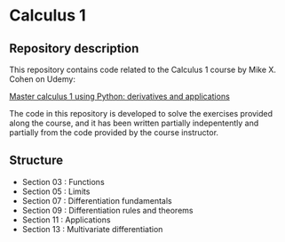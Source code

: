 # Calculus 1

## Repository description

This repository contains code related to the Calculus 1 course by Mike X. Cohen on Udemy:

[Master calculus 1 using Python: derivatives and applications](https://www.udemy.com/course/pycalc1_x)

The code in this repository is developed to solve the exercises provided along the course, and it has been written partially indepentently and partially from the code provided by the course instructor.

## Structure

- Section 03 : Functions
- Section 05 : Limits
- Section 07 : Differentiation fundamentals
- Section 09 : Differentiation rules and theorems
- Section 11 : Applications
- Section 13 : Multivariate differentiation
